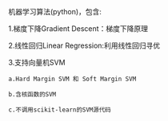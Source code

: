 机器学习算法(python)，包含:

1.梯度下降Gradient Descent：梯度下降原理

2.线性回归Linear Regression:利用线性回归寻优

3.支持向量机SVM

    a.Hard Margin SVM 和 Soft Margin SVM
  
    b.含核函数的SVM
  
    c.不调用scikit-learn的SVM源代码
